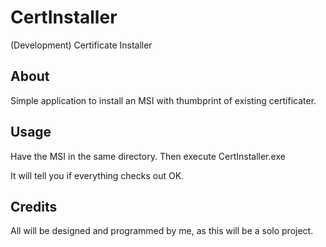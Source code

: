 # CertInstaller
(Development) Certificate Installer

## About
Simple application to install an MSI with thumbprint of existing certificater.

## Usage
Have the MSI in the same directory.
Then execute CertInstaller.exe

It will tell you if everything checks out OK.


## Credits
All will be designed and programmed by me, as this will be a solo project.
